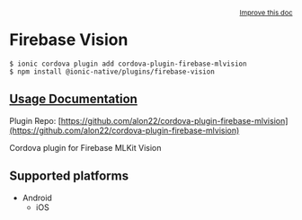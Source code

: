 <a style="float:right;font-size:12px;" href="http://github.com/danielsogl/awesome-cordova-plugins/edit/master/src/@awesome-cordova-plugins/plugins/firebase-vision/index.ts#L222">
  Improve this doc
</a>

# Firebase Vision

```
$ ionic cordova plugin add cordova-plugin-firebase-mlvision
$ npm install @ionic-native/plugins/firebase-vision
```

## [Usage Documentation](https://ionicframework.com/docs/native/firebase-vision/)

Plugin Repo: [https://github.com/alon22/cordova-plugin-firebase-mlvision](https://github.com/alon22/cordova-plugin-firebase-mlvision)

Cordova plugin for Firebase MLKit Vision

## Supported platforms

- Android
  - iOS
  


